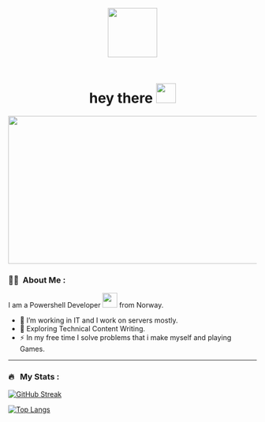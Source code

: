 
<p align="center"><img src="https://media.giphy.com/media/M9gbBd9nbDrOTu1Mqx/giphy.gif" width="100"/></p>
<p align="center">
</p>
<p align="center">
</p>
<p align="center"><img src="https://komarev.com/ghpvc/?username=olayzen&style=flat-square&color=blue" alt=""></p>

<h1 align="center">hey there <img src="https://media.giphy.com/media/hvRJCLFzcasrR4ia7z/giphy.gif" width="40"></h1>

<p align="center"><img src="https://media.giphy.com/media/dWesBcTLavkZuG35MI/giphy.gif" width="600" height="300"  /></p>

### :woman_technologist: &nbsp;About Me :

I am a Powershell Developer <img src="https://media.giphy.com/media/WUlplcMpOCEmTGBtBW/giphy.gif" width="30"> from Norway.

- 🔭 I’m working in IT and I work on servers mostly.
- 🌱 Exploring Technical Content Writing.
- ⚡ In my free time I solve problems that i make myself and playing Games.

---


### 🔥 &nbsp; My Stats :
[![GitHub Streak](http://github-readme-streak-stats.herokuapp.com?user=OlaYZen&theme=dark&background=000000)](https://git.io/streak-stats)

[![Top Langs](https://github-readme-stats.vercel.app/api/top-langs/?username=OlaYZen&layout=compact&theme=vision-friendly-dark)](https://github.com/anuraghazra/github-readme-stats)
